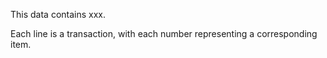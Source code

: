 This data contains xxx.

Each line is a transaction, with each number representing a corresponding item.